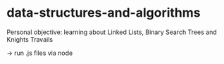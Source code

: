 # data-structures-and-algorithms

Personal objective: learning about Linked Lists, Binary Search Trees and Knights Travails

-> run .js files via node
